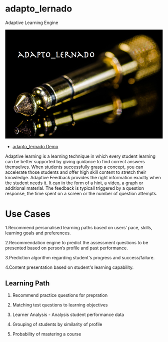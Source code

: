 # adapto_lernado
Adaptive Learning Engine


![alt text](https://github.com/bhagvank/pythonConstructs/blob/master/adapto_lernado.png)

* [adapto_lernado Demo](https://floating-crag-10115.herokuapp.com/nlp/)

Adaptive learning is a learning technique in which  every student learning can be better supported by giving guidance to find correct answers themselves. When students successfully grasp a concept, you can accelerate those students and offer high skill  content to stretch their knowledge. Adaptive Feedback provides the right information exactly when the student needs it. It can in the form of a hint, a video, a graph or additional material. The feedback is typicall triggered by a question response, the time spent on a screen or the number of question attempts.

# Use Cases

1.Recommend personalised learning paths based on users’ pace, skills, learning goals and preferences.

2.Recommendation engine to predict the assessment questions to be presented based on person’s profile and past performance.

3.Prediction algorithm regarding student's progress and success/failure.

4.Content presentation based on student's learning capability.

## Learning Path

1. Recommend practice questions for prepration

2. Matching test questions to learning objectives

3. Learner Analysis - Analysis student performance data

4. Grouping of students by similarity of profile

5. Probability of mastering a course




